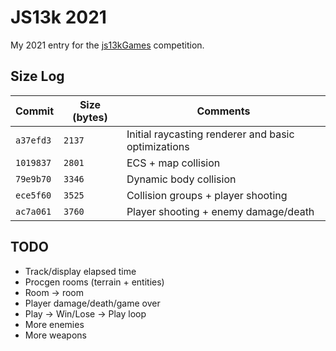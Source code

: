 # JS13k 2021

My 2021 entry for the [js13kGames](https://js13kgames.com) competition.

## Size Log

|Commit|Size (bytes)|Comments|
|------|------------|--------|
|`a37efd3`|`2137`|Initial raycasting renderer and basic optimizations|
|`1019837`|`2801`|ECS + map collision|
|`79e9b70`|`3346`|Dynamic body collision|
|`ece5f60`|`3525`|Collision groups + player shooting|
|`ac7a061`|`3760`|Player shooting + enemy damage/death|

## TODO

* Track/display elapsed time
* Procgen rooms (terrain + entities)
* Room -> room
* Player damage/death/game over
* Play -> Win/Lose -> Play loop
* More enemies
* More weapons
